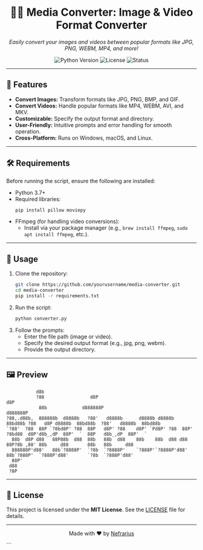 
<h1 align="center">📸🎥 Media Converter: Image & Video Format Converter</h1>
<p align="center">
    <em>Easily convert your images and videos between popular formats like JPG, PNG, WEBM, MP4, and more!</em>
</p>

<p align="center">
    <img src="https://img.shields.io/badge/Python-3.7%2B-blue" alt="Python Version">
    <img src="https://img.shields.io/badge/License-MIT-green" alt="License">
    <img src="https://img.shields.io/badge/Status-Stable-brightgreen" alt="Status">
</p>

---

## 🚀 Features
- **Convert Images:** Transform formats like JPG, PNG, BMP, and GIF.
- **Convert Videos:** Handle popular formats like MP4, WEBM, AVI, and MKV.
- **Customizable:** Specify the output format and directory.
- **User-Friendly:** Intuitive prompts and error handling for smooth operation.
- **Cross-Platform:** Runs on Windows, macOS, and Linux.

---

## 🛠️ Requirements
Before running the script, ensure the following are installed:
- Python 3.7+
- Required libraries:
  ```bash
  pip install pillow moviepy
  ```
- FFmpeg (for handling video conversions):
  - Install via your package manager (e.g., `brew install ffmpeg`, `sudo apt install ffmpeg`, etc.).

---

## 📄 Usage
1. Clone the repository:
   ```bash
   git clone https://github.com/yourusername/media-converter.git
   cd media-converter
   pip install -r requirements.txt
   ```
2. Run the script:
   ```bash
   python converter.py
   ```
3. Follow the prompts:
   - Enter the file path (image or video).
   - Specify the desired output format (e.g., jpg, png, webm).
   - Provide the output directory.

---

## 🖼️ Preview
```plaintext
           d8b                                                                                                            
           ?88                 d8P                                                                   d8P                  
            88b             d888888P                                                              d888888P                
?88,.d88b,  888888b  d8888b   ?88'   d8888b      d8888b d8888b   88bd88b ?88   d8P d8888b  88bd88b  ?88'   d8888b  88bd88b
`?88'  ?88  88P `?8bd8P' ?88  88P   d8P' ?88    d8P' `Pd8P' ?88  88P' ?8bd88  d8P'd8b_,dP  88P'  `  88P   d8b_,dP  88P'  `
  88b  d8P d88   88P88b  d88  88b   88b  d88    88b    88b  d88 d88   88P?8b ,88' 88b     d88       88b   88b     d88     
  888888P'd88'   88b`?8888P'  `?8b  `?8888P'    `?888P'`?8888P'd88'   88b`?888P'  `?888P'd88'       `?8b  `?888P'd88'     
  88P'                                                                                                                    
 d88                                                                                                                      
 ?8P                                                                                                                      
```

---

## 📜 License
This project is licensed under the **MIT License**. See the [LICENSE](LICENSE) file for details.

---

<p align="center">
    Made with ❤️ by <a href="https://github.com/nefrarius">Nefrarius</a>
</p>
```
